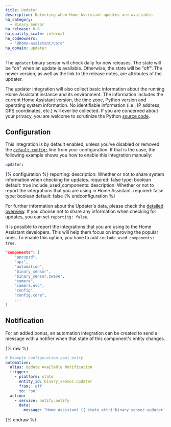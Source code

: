 ```yaml
---
title: Updater
description: Detecting when Home Assistant updates are available.
ha_category:
  - Binary Sensor
ha_release: 0.8
ha_quality_scale: internal
ha_codeowners:
  - '@home-assistant/core'
ha_domain: updater
---
```


The `updater` binary sensor will check daily for new releases. The state will be "on" when an update is available. Otherwise, the state will be "off". The newer version, as well as the link to the release notes, are attributes of the updater.

The updater integration will also collect basic information about the running Home Assistant instance and its environment. The information includes the current Home Assistant version, the time zone, Python version and operating system information. No identifiable information (i.e., IP address, GPS coordinates, etc.) will ever be collected. If you are concerned about your privacy, you are welcome to scrutinize the Python [source code](https://github.com/home-assistant/home-assistant/tree/dev/homeassistant/components/updater).

## Configuration

This integration is by default enabled, unless you've disabled or removed the [`default_config:`](https://www.home-assistant.io/integrations/default_config/) line from your configuration. If that is the case, the following example shows you how to enable this integration manually:

```yaml
updater:
```

{% configuration %}
reporting:
  description: Whether or not to share system information when checking for updates.
  required: false
  type: boolean
  default: true
include_used_components:
  description: Whether or not to report the integrations that you are using in Home Assistant.
  required: false
  type: boolean
  default: false
{% endconfiguration %}

For further information about the Updater's data, please check the [detailed overview](/docs/backend/updater/). If you choose not to share any information when checking for updates, you can set `reporting: false`.

It is possible to report the integrations that you are using to the Home Assistant developers. This will help them focus on improving the popular ones. To enable this option, you have to add `include_used_components: true`.

```json
"components": [
    "apcupsd",
    "api",
    "automation",
    "binary_sensor",
    "binary_sensor.zwave",
    "camera",
    "camera.uvc",
    "config",
    "config.core",
    ...
]
```

## Notification

For an added bonus, an automation integration can be created to send a message with a notifier when that state of this component's entity changes.

{% raw %}

```yaml
# Example configuration.yaml entry
automation:
  alias: Update Available Notification
  trigger:
    - platform: state
      entity_id: binary_sensor.updater
      from: 'off'
      to: 'on'
  action:
    - service: notify.notify
      data:
        message: "Home Assistant {{ state_attr('binary_sensor.updater', 'newest_version') }} is available."
```

{% endraw %}
